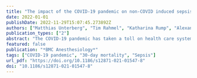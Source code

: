 ```yaml
---
title: "The impact of the COVID-19 pandemic on non-COVID induced sepsis survival"
date: 2022-01-01
publishDate: 2022-11-29T15:07:45.273892Z
authors: ["Matthias Unterberg", "Tim Rahmel", "Katharina Rump", "Alexander Wolf", "Helge Haberl", "Alexander von Busch", "Lars Bergmann", "Thilo Bracht", "Alexander Zarbock", "Stefan Felix Ehrentraut", "Christian Putensen", "Frank Wappler", "Thomas Köhler", "Björn Ellger", "Nina Babel", "Ulrich Frey", "Martin Eisenacher", "Daniel Kleefisch", "Katrin Marcus", "Barbara Sitek", "Michael Adamzik", "Björn Koos", "Hartmuth Nowak", "Michael Adamzik", "Moritz Anft", "Thorsten Annecke", "Nina Babel", "Maha Bazzi", "Lars Bergmann", "Christian Bode", "Thilo Bracht", "Alexander von Busch", "Jerome M. Defosse", "Stefan F. Ehrentraut", "Martin Eisennacher", "Björn Ellger", "Christian Ertmer", "Ulrich H. Frey", "Katrin Fuchs", "Helge Haberl", "Dietrich Henzler", "Daniel Kleefisch", "Thomas Köhler", "Björn Koos", "Ulrich Limper", "Katrin Marcus", "Hartmuth Nowak", "Daniel Oswald", "Christian Putensen", "Tim Rahmel", "Katharina Rump", "Jens-Christian Schewe", "Elke Schwier", "Barbara Sitek", "Matthias Unterberg", "Frank Wappler", "Katrin Willemsen", "Alexander Wolf", "Alexander Zarbock", "Birgit Zuelch", "on behalf of the SepsisDataNet. NRW research group"]
publication_types: ["2"]
abstract: "The COVID-19 pandemic has taken a toll on health care systems worldwide, which has led to increased mortality of different diseases like myocardial infarction. This is most likely due to three factors. First, an increased workload per nurse ratio, a factor associated with mortality. Second, patients presenting with COVID-19-like symptoms are isolated, which also decreases survival in cases of emergency. And third, patients hesitate to see a doctor or present themselves at a hospital. To assess if this is also true for sepsis patients, we asked whether non-COVID-19 sepsis patients had an increased 30-day mortality during the COVID-19 pandemic."
featured: false
publication: "*BMC Anesthesiology*"
tags: ["COVID-19 pandemic", "30-day mortality", "Sepsis"]
url_pdf: "https://doi.org/10.1186/s12871-021-01547-8"
doi: "10.1186/s12871-021-01547-8"
---
```


